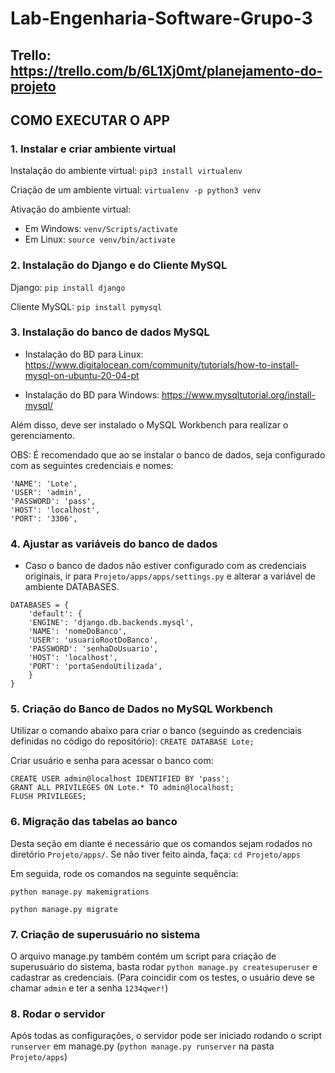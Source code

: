 # Lab-Engenharia-Software-Grupo-3

## Trello: https://trello.com/b/6L1Xj0mt/planejamento-do-projeto

## COMO EXECUTAR O APP

### 1. Instalar e criar ambiente virtual

Instalação do ambiente virtual:
`pip3 install virtualenv`

Criação de um ambiente virtual:
`virtualenv -p python3 venv`

Ativação do ambiente virtual:
- Em Windows: `venv/Scripts/activate`
- Em Linux: `source venv/bin/activate`

### 2. Instalação do Django e do Cliente MySQL

Django:
`pip install django`

Cliente MySQL:
`pip install pymysql`

### 3. Instalação do banco de dados MySQL

- Instalação do BD para Linux:
https://www.digitalocean.com/community/tutorials/how-to-install-mysql-on-ubuntu-20-04-pt 

- Instalação do BD para Windows:
https://www.mysqltutorial.org/install-mysql/ 

Além disso, deve ser instalado o MySQL Workbench para realizar o gerenciamento.

OBS: É recomendado que ao se instalar o banco de dados, seja configurado com as seguintes credenciais e nomes:
```
'NAME': 'Lote',
'USER': 'admin',
'PASSWORD': 'pass',
'HOST': 'localhost',
'PORT': '3306',
```

### 4. Ajustar as variáveis do banco de dados

- Caso o banco de dados não estiver configurado com as credenciais originais, ir para `Projeto/apps/apps/settings.py` e alterar a variável de ambiente DATABASES.
```
DATABASES = {
    'default': {
    'ENGINE': 'django.db.backends.mysql',
    'NAME': 'nomeDoBanco',
    'USER': 'usuarioRootDoBanco',
    'PASSWORD': 'senhaDoUsuario',
    'HOST': 'localhost',
    'PORT': 'portaSendoUtilizada',
    }
}
 ```

### 5. Criação do Banco de Dados no MySQL Workbench

Utilizar o comando abaixo para criar o banco (seguindo as credenciais definidas no código do repositório):
`CREATE DATABASE Lote;`

Criar usuário e senha para acessar o banco com:
```
CREATE USER admin@localhost IDENTIFIED BY 'pass';
GRANT ALL PRIVILEGES ON Lote.* TO admin@localhost;
FLUSH PRIVILEGES;
```

### 6. Migração das tabelas ao banco

Desta seção em diante é necessário que os comandos sejam rodados no diretório `Projeto/apps/`. Se não tiver feito ainda, faça:
`cd Projeto/apps`
 
Em seguida, rode os comandos na seguinte sequência:

`python manage.py makemigrations`

`python manage.py migrate`

### 7. Criação de superusuário no sistema

O arquivo manage.py também contém um script para criação de superusuário do sistema, basta rodar `python manage.py createsuperuser` e cadastrar as credenciais. (Para coincidir com os testes, o usuário deve se chamar `admin` e ter a senha `1234qwer!`)

### 8. Rodar o servidor

Após todas as configurações, o servidor pode ser iniciado rodando o script `runserver` em manage.py (`python manage.py runserver` na pasta `Projeto/apps`)